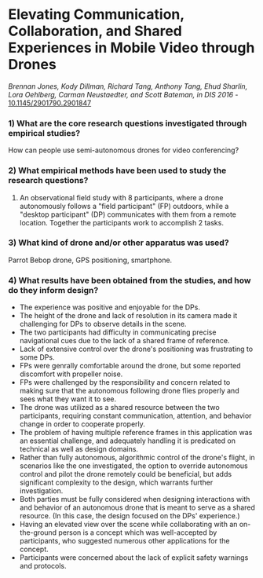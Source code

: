 # Elevating Communication, Collaboration, and Shared Experiences in Mobile Video through Drones

*Brennan Jones, Kody Dillman, Richard Tang, Anthony Tang, Ehud Sharlin, Lora Oehlberg, Carman Neustaedter, and Scott Bateman, in DIS 2016* - [10.1145/2901790.2901847](https://doi.org/10.1145/2901790.2901847)

### 1) What are the core research questions investigated through empirical studies?

How can people use semi-autonomous drones for video conferencing?

### 2) What empirical methods have been used to study the research questions?

1. An observational field study with 8 participants, where a drone autonomously follows a "field participant" (FP) outdoors, while a "desktop participant" (DP) communicates with them from a remote location. Together the participants work to accomplish 2 tasks.

### 3) What kind of drone and/or other apparatus was used?

Parrot Bebop drone, GPS positioning, smartphone.

### 4) What results have been obtained from the studies, and how do they inform design?

- The experience was positive and enjoyable for the DPs.
- The height of the drone and lack of resolution in its camera made it challenging for DPs to observe details in the scene.
- The two participants had difficulty in communicating precise navigational cues due to the lack of a shared frame of reference.
- Lack of extensive control over the drone's positioning was frustrating to some DPs.
- FPs were genrally comfortable around the drone, but some reported discomfort with propeller noise.
- FPs were challenged by the responsibility and concern related to making sure that the autonomous following drone flies properly and sees what they want it to see.
- The drone was utilized as a shared resource between the two participants, requiring constant communication, attention, and behavior change in order to cooperate properly.
- The problem of having multiple reference frames in this application was an essential challenge, and adequately handling it is predicated on technical as well as design domains.
- Rather than fully autonomous, algorithmic control of the drone's flight, in scenarios like the one investigated, the option to override autonomous control and pilot the drone remotely could be beneficial, but adds significant complexity to the design, which warrants further investigation.
- Both parties must be fully considered when designing interactions with and behavior of an autonomous drone that is meant to serve as a shared resource. (In this case, the design focused on the DPs' experience.)
- Having an elevated view over the scene while collaborating with an on-the-ground person is a concept which was well-accepted by participants, who suggested numerous other applications for the concept.
- Participants were concerned about the lack of explicit safety warnings and protocols.
